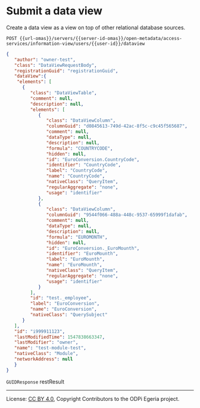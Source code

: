 <!-- SPDX-License-Identifier: CC-BY-4.0 -->
<!-- Copyright Contributors to the ODPi Egeria project. -->

# Submit a data view

Create a data view as a view on top of other relational database sources.

```
POST {{url-omas}}/servers/{{server-id-omas}}/open-metadata/access-services/information-view/users/{{user-id}}/dataview
```

```json
{
   "author": "owner-test",
   "class": "DataViewRequestBody",
   "registrationGuid": "registrationGuid",
   "dataView":{
   	"elements": [
      {
         "class": "DataViewTable",
         "comment": null,
         "description": null,
         "elements": [
            {
               "class": "DataViewColumn",
               "columnGuid": "d0845613-749d-42ac-8f5c-c9c45f565687",
               "comment": null,
               "dataType": null,
               "description": null,
               "formula": "COUNTRYCODE",
               "hidden": null,
               "id": "EuroConversion.CountryCode",
               "identifier": "CountryCode",
               "label": "CountryCode",
               "name": "CountryCode",
               "nativeClass": "QueryItem",
               "regularAggregate": "none",
               "usage": "identifier"
            },
            {
               "class": "DataViewColumn",
               "columnGuid": "9544f066-488a-448c-9537-65999f1dafab",
               "comment": null,
               "dataType": null,
               "description": null,
               "formula": "EUROMONTH",
               "hidden": null,
               "id": "EuroConversion._EuroMounth",
               "identifier": "EuroMounth",
               "label": "EuroMounth",
               "name": "EuroMounth",
               "nativeClass": "QueryItem",
               "regularAggregate": "none",
               "usage": "identifier"
            }
         ],
         "id": "test._employee",
         "label": "EuroConversion",
         "name": "EuroConversion",
         "nativeClass": "QuerySubject"
      }
   ],
   "id": "i999911123",
   "lastModifiedTime": 1547838663347,
   "lastModifier": "owner",
   "name": "test-module-test",
   "nativeClass": "Module",
   "networkAddress": null
   }
}
```

`GUIDResponse` restResult


----
License: [CC BY 4.0](https://creativecommons.org/licenses/by/4.0/),
Copyright Contributors to the ODPi Egeria project.




